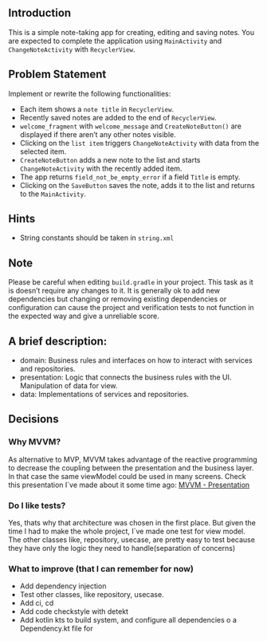 ## Introduction
This is a simple note-taking app for creating, editing and saving notes. You are expected to complete the application using `MainActivity`  and `ChangeNoteActivity` with `RecyclerView`.

## Problem Statement
Implement or rewrite the following functionalities:
* Each item shows a `note title` in `RecyclerView`.
* Recently saved notes are added to the end of `RecyclerView`.
* `welcome_fragment` with `welcome_message` and `CreateNoteButton()` are displayed if there aren’t any other notes visible.
* Clicking on the `list item`  triggers  `ChangeNoteActivity` with data from the selected item.
* `CreateNoteButton` adds a new note to the list and starts `ChangeNoteActivity` with the recently added item.
* The app returns `field_not_be_empty_error` if a field `Title` is empty.
* Clicking on the `SaveButton` saves the note, adds it to the list and returns to the `MainActivity`.

## Hints
* String constants should be taken in `string.xml`

## Note
Please be careful when editing `build.gradle` in your project. This task as it is doesn’t require any changes to it. It is generally ok to add new dependencies but changing or removing existing dependencies or configuration can cause the project and verification tests to not function in the expected way and give a unreliable score.


## A brief description:

* domain: Business rules and interfaces on how to interact with services and repositories.
* presentation: Logic that connects the business rules with the UI. Manipulation of data for
  view.
* data: Implementations of services and repositories.

## Decisions

### Why MVVM?

As alternative to MVP, MVVM takes advantage of the reactive programming to decrease the coupling between the presentation
and the business layer. In that case the same viewModel could be used in many screens.
Check this presentation I´ve made about it some time ago:
[MVVM - Presentation](https://docs.google.com/presentation/d/1NspsJ7r8qn7x7RMFNGNiFSrDhX2qBV59w5fAAUxi_Fs/edit?usp=sharing)

### Do I like tests?

Yes, thats why that architecture was chosen in the first place. But given the time I had to make the whole project, I´ve made one test for view model.
The other classes like, repository, usecase, are pretty easy to test because they have only the logic they need to handle(separation of concerns)

### What to improve (that I can remember for now)

* Add dependency injection
* Test other classes, like repository, usecase.
* Add ci, cd
* Add code checkstyle with detekt
* Add kotlin kts to build system, and configure all dependencies o a Dependency.kt file for 
